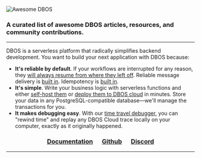 ![Awesome DBOS](https://dbos-blog-posts.s3.us-west-1.amazonaws.com/logos/black_logotype%2Btransparent_bg_h4000px.png)


### A curated list of awesome DBOS articles, resources, and community contributions.

---

DBOS is a serverless platform that radically simplifies backend development. You want to build your next application with DBOS because:

- **It's reliable by default**.  If your workflows are interrupted for any reason, they [will always resume from where they left off](https://docs.dbos.dev/tutorials/workflow-tutorial#reliability-guarantees).  Reliable message delivery is [built in](https://docs.dbos.dev/tutorials/workflow-communication-tutorial#reliability-guarantees-1). Idempotency is [built in](https://docs.dbos.dev/tutorials/idempotency-tutorial).
- **It's simple**.  Write your business logic with serverless functions and either [self-host them](https://docs.dbos.dev/tutorials/self-hosting) or [deploy them to DBOS cloud](https://docs.dbos.dev/getting-started/quickstart#deploying-to-dbos-cloud) in minutes. Store your data in any PostgreSQL-compatible database&mdash;we'll manage the transactions for you.
- **It makes debugging easy**.  With our [time travel debugger](https://docs.dbos.dev/cloud-tutorials/timetravel-debugging), you can "rewind time" and replay any DBOS Cloud trace locally on your computer, exactly as it originally happened.

<div align="center">

### [Documentation](https://docs.dbos.dev/) &emsp;  [Github](https://github.com/dbos-inc/dbos-transact) &emsp; [Discord](https://discord.com/invite/jsmC6pXGgX)
</div>

---
